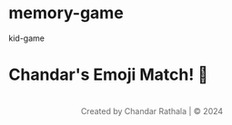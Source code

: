 # memory-game
kid-game
<!-- Change the title -->
<title>Chandar Rathala's Memory Match Game</title>

<!-- Update the game title -->
<h1 class="game-title">Chandar's Emoji Match! 🧠</h1>

<!-- Add a footer at the bottom of the <body> -->
<footer style="text-align: center; padding: 20px; color: #666;">
  Created by Chandar Rathala | © 2024
</footer>
